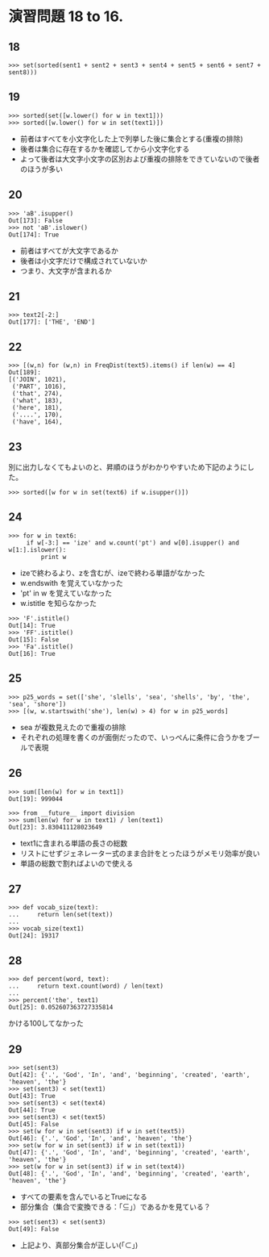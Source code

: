 # 演習問題 18 to 16.

## 18

```
>>> set(sorted(sent1 + sent2 + sent3 + sent4 + sent5 + sent6 + sent7 + sent8)))
```

## 19

```
>>> sorted(set([w.lower() for w in text1]))
>>> sorted([w.lower() for w in set(text1)])
```

* 前者はすべてを小文字化した上で列挙した後に集合とする(重複の排除)
* 後者は集合に存在するかを確認してから小文字化する
* よって後者は大文字小文字の区別および重複の排除をできていないので後者のほうが多い

## 20

```
>>> 'aB'.isupper()
Out[173]: False
>>> not 'aB'.islower()
Out[174]: True
```

* 前者はすべてが大文字であるか
* 後者は小文字だけで構成されていないか
* つまり、大文字が含まれるか

## 21

```
>>> text2[-2:]
Out[177]: ['THE', 'END']
```

## 22

```
>>> [(w,n) for (w,n) in FreqDist(text5).items() if len(w) == 4]
Out[189]:
[('JOIN', 1021),
 ('PART', 1016),
 ('that', 274),
 ('what', 183),
 ('here', 181),
 ('....', 170),
 ('have', 164),
```

## 23

別に出力しなくてもよいのと、昇順のほうがわかりやすいため下記のようにした。

```
>>> sorted([w for w in set(text6) if w.isupper()])
```

## 24

```
>>> for w in text6:
     if w[-3:] == 'ize' and w.count('pt') and w[0].isupper() and w[1:].islower():
         print w
```

* izeで終わるより、zを含むが、izeで終わる単語がなかった
* w.endswith を覚えていなかった
* 'pt' in w を覚えていなかった
* w.istitle を知らなかった

```
>>> 'F'.istitle()
Out[14]: True
>>> 'FF'.istitle()
Out[15]: False
>>> 'Fa'.istitle()
Out[16]: True
```

## 25

```
>>> p25_words = set(['she', 'slells', 'sea', 'shells', 'by', 'the', 'sea', 'shore'])
>>> [(w, w.startswith('she'), len(w) > 4) for w in p25_words]
```

* sea が複数見えたので重複の排除
* それぞれの処理を書くのが面倒だったので、いっぺんに条件に合うかをブールで表現

## 26

```
>>> sum([len(w) for w in text1])
Out[19]: 999044

>>> from __future__ import division
>>> sum(len(w) for w in text1) / len(text1)
Out[23]: 3.830411128023649
```

* text1に含まれる単語の長さの総数
* リストにせずジェネレーター式のまま合計をとったほうがメモリ効率が良い
* 単語の総数で割ればよいので使える

## 27

```
>>> def vocab_size(text):
...     return len(set(text))
...
>>> vocab_size(text1)
Out[24]: 19317
```

## 28

```
>>> def percent(word, text):
...     return text.count(word) / len(text)
...
>>> percent('the', text1)
Out[25]: 0.052607363727335814
```

かける100してなかった

## 29

```
>>> set(sent3)
Out[42]: {'.', 'God', 'In', 'and', 'beginning', 'created', 'earth', 'heaven', 'the'}
>>> set(sent3) < set(text1)
Out[43]: True
>>> set(sent3) < set(text4)
Out[44]: True
>>> set(sent3) < set(text5)
Out[45]: False
>>> set(w for w in set(sent3) if w in set(text5))
Out[46]: {'.', 'God', 'In', 'and', 'heaven', 'the'}
>>> set(w for w in set(sent3) if w in set(text1))
Out[47]: {'.', 'God', 'In', 'and', 'beginning', 'created', 'earth', 'heaven', 'the'}
>>> set(w for w in set(sent3) if w in set(text4))
Out[48]: {'.', 'God', 'In', 'and', 'beginning', 'created', 'earth', 'heaven', 'the'}
```

* すべての要素を含んでいるとTrueになる
* 部分集合（集合で変換できる：「⊆」）であるかを見ている？

```
>>> set(sent3) < set(sent3)
Out[49]: False
```

* 上記より、真部分集合が正しい(「⊂」)

